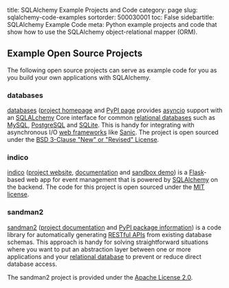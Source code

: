 title: SQLAlchemy Example Projects and Code
category: page
slug: sqlalchemy-code-examples
sortorder: 500030001
toc: False
sidebartitle: SQLAlchemy Example Code
meta: Python example projects and code that show how to use the SQLAlchemy object-relational mapper (ORM).


## Example Open Source Projects
The following open source projects can serve as example code for you as
you build your own applications with SQLAlchemy.


### databases
[databases](https://github.com/encode/databases) 
([project homepage](https://www.encode.io/databases/)
and
[PyPI page](https://pypi.org/project/databases/) provides 
[asyncio](https://docs.python.org/3/library/asyncio.html) support
with an [SQLALchemy](/sqlalchemy.html) Core interface for common 
[relational databases](/databases.html) such as [MySQL](/mysql.html), 
[PostgreSQL](/postgresql.html) and [SQLite](/sqlite.html). This is
handy for integrating with asynchronous I/O 
[web frameworks](/web-frameworks.html) like [Sanic](/sanic.html).
The project is open sourced under the 
[BSD 3-Clause "New" or "Revised" License](https://github.com/encode/databases/blob/master/LICENSE.md).


### indico
[indico](https://github.com/indico/indico) 
([project website](https://getindico.io/),
[documentation](https://docs.getindico.io/en/stable/installation/)
and [sandbox demo](https://sandbox.getindico.io/))
is a [Flask](/flask.html)-based web app for event management that is
powered by [SQLAlchemy](/sqlalchemy.html) on the backend. The code 
for this project is open sourced under the 
[MIT license](https://github.com/indico/indico/blob/master/LICENSE).


### sandman2
[sandman2](https://github.com/jeffknupp/sandman2)
([project documentation](https://sandman2.readthedocs.io/en/latest/)
and
[PyPI package information](https://pypi.org/project/sandman2/))
is a code library for automatically generating 
[RESTful APIs](/application-programming-interfaces.html) from
existing database schemas. This approach is handy for solving 
straightforward situations where you want to put an abstraction
layer between one or more applications and your 
[relational database](/databases.html) to prevent or reduce
direct database access.

The sandman2 project is provided under the 
[Apache License 2.0](https://github.com/jeffknupp/sandman2/blob/master/LICENSE).


